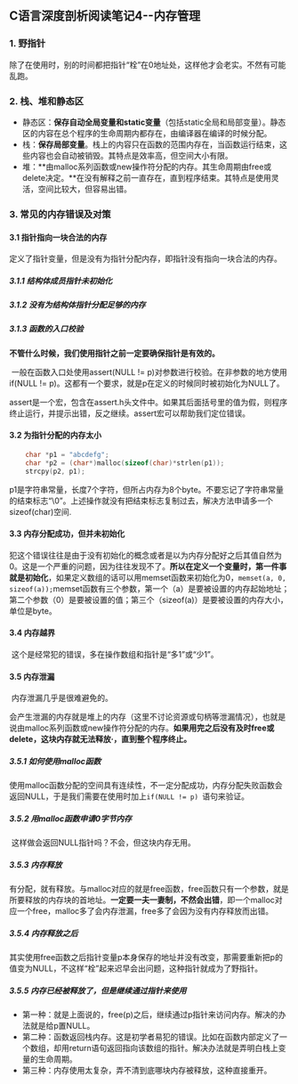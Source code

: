 ## C语言深度剖析阅读笔记4--内存管理



### 1. 野指针

​	除了在使用时，别的时间都把指针“栓”在0地址处，这样他才会老实。不然有可能乱跑。

### 2. 栈、堆和静态区

- 静态区：**保存自动全局变量和static变量**（包括static全局和局部变量）。静态区的内容在总个程序的生命周期内都存在，由编译器在编译的时候分配。
- 栈：**保存局部变量**。栈上的内容只在函数的范围内存在，当函数运行结束，这些内容也会自动被销毁。其特点是效率高，但空间大小有限。
- 堆：**由malloc系列函数或new操作符分配的内存。其生命周期由free或delete决定。**在没有解释之前一直存在，直到程序结束。其特点是使用灵活，空间比较大，但容易出错。

### 3. 常见的内存错误及对策

#### 3.1 指针指向一块合法的内存

​	定义了指针变量，但是没有为指针分配内存，即指针没有指向一块合法的内存。

##### 3.1.1 结构体成员指针未初始化

##### 3.1.2 没有为结构体指针分配足够的内存

##### 3.1.3 函数的入口校验

​	**不管什么时候，我们使用指针之前一定要确保指针是有效的。**

​	一般在函数入口处使用assert(NULL != p)对参数进行校验。在非参数的地方使用if(NULL != p)。这都有一个要求，就是p在定义的时候同时被初始化为NULL了。

​	assert是一个宏，包含在assert.h头文件中。如果其后面括号里的值为假，则程序终止运行，并提示出错，反之继续。assert宏可以帮助我们定位错误。

#### 3.2 为指针分配的内存太小

```c
	char *p1 = "abcdefg";
	char *p2 = (char*)malloc(sizeof(char)*strlen(p1));
	strcpy(p2, p1);
```

​	p1是字符串常量，长度7个字符，但所占内存为8个byte。不要忘记了字符串常量的结束标志“\0”。上述操作就没有把结束标志复制过去，解决方法申请多一个sizeof(char)空间.

#### 3.3 内存分配成功，但并未初始化

​	犯这个错误往往是由于没有初始化的概念或者是以为内存分配好之后其值自然为0。这是一个严重的问题，因为往往发现不了。**所以在定义一个变量时，第一件事就是初始化**，如果定义数组的话可以用memset函数来初始化为0，`memset(a, 0, sizeof(a));`memset函数有三个参数，第一个（a）是要被设置的内存起始地址；第二个参数（0）是要被设置的值；第三个（sizeof(a)）是要被设置的内存大小，单位是byte。

#### 3.4 内存越界

​	这个是经常犯的错误，多在操作数组和指针是“多1”或“少1”。

#### 3.5 内存泄漏

​	内存泄漏几乎是很难避免的。

​	会产生泄漏的内存就是堆上的内存（这里不讨论资源或句柄等泄漏情况），也就是说由malloc系列函数或new操作符分配的内存。**如果用完之后没有及时free或delete，这块内存就无法释放·，直到整个程序终止。**

##### 3.5.1 如何使用malloc函数

​	使用malloc函数分配的空间具有连续性，不一定分配成功，内存分配失败函数会返回NULL，于是我们需要在使用时加上`if(NULL != p) `语句来验证。

##### 3.5.2 用malloc函数申请0字节内存

​	这样做会返回NULL指针吗？不会，但这块内存无用。

##### 3.5.3 内存释放

​	有分配，就有释放。与malloc对应的就是free函数，free函数只有一个参数，就是所要释放的内存块的首地址。**一定要一夫一妻制，不然会出错**，即一个malloc对应一个free，malloc多了会内存泄漏，free多了会因为没有内存释放而出错。

##### 3.5.4 内存释放之后

​	其实使用free函数之后指针变量p本身保存的地址并没有改变，那需要重新把p的值变为NULL，不这样“栓”起来迟早会出问题，这种指针就成为了野指针。

##### 3.5.5 内存已经被释放了，但是继续通过指针来使用

- 第一种：就是上面说的，free(p)之后，继续通过p指针来访问内存。解决的办法就是给p置NULL。
- 第二种：函数返回栈内存。这是初学者易犯的错误。比如在函数内部定义了一个数组，却用return语句返回指向该数组的指针。解决办法就是弄明白栈上变量的生命周期。
- 第三种：内存使用太复杂，弄不清到底哪块内存被释放，这种直接重开。